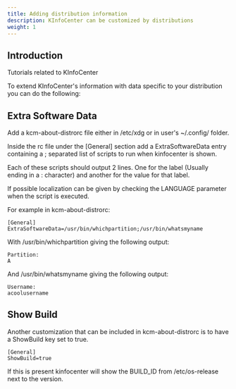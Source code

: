 ```yaml
---
title: Adding distribution information
description: KInfoCenter can be customized by distributions
weight: 1
---
```


## Introduction

Tutorials related to KInfoCenter

To extend KInfoCenter's information with data specific to your distribution you can
do the following:

## Extra Software Data

Add a kcm-about-distrorc file either in /etc/xdg or in user's ~/.config/ folder.

Inside the rc file under the [General] section add a ExtraSoftwareData entry containing
a ; separated list of scripts to run when kinfocenter is shown.

Each of these scripts should output 2 lines. One for the label (Usually ending in a : character)
and another for the value for that label.

If possible localization can be given by checking the LANGUAGE parameter when the script is executed.

For example in kcm-about-distrorc:

```
[General]
ExtraSoftwareData=/usr/bin/whichpartition;/usr/bin/whatsmyname
```

With /usr/bin/whichpartition giving the following output:

```
Partition:
A
```

And /usr/bin/whatsmyname giving the following output:

```
Username:
acoolusername
```

## Show Build

Another customization that can be included in kcm-about-distrorc is to have a ShowBuild key set to true.

```
[General]
ShowBuild=true
```

If this is present kinfocenter will show the BUILD_ID from /etc/os-release next to the version.

